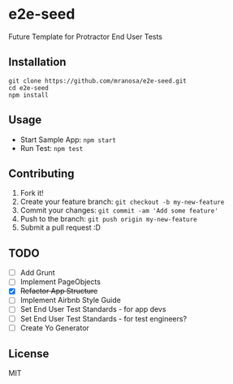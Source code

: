 # e2e-seed

Future Template for Protractor End User Tests

## Installation

	git clone https://github.com/mranosa/e2e-seed.git
    cd e2e-seed
    npm install

## Usage

- Start Sample App: `npm start`
- Run Test: `npm test`

## Contributing

1. Fork it!
2. Create your feature branch: `git checkout -b my-new-feature`
3. Commit your changes: `git commit -am 'Add some feature'`
4. Push to the branch: `git push origin my-new-feature`
5. Submit a pull request :D

## TODO

- [ ] Add Grunt
- [ ] Implement PageObjects
- [x] ~~Refactor App Structure~~
- [ ] Implement Airbnb Style Guide
- [ ] Set End User Test Standards - for app devs
- [ ] Set End User Test Standards - for test engineers?
- [ ] Create Yo Generator

## License

MIT